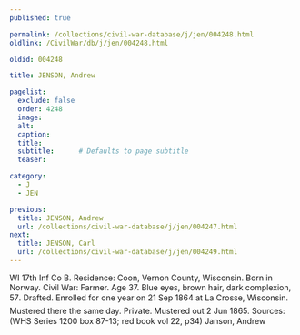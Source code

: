 ```yaml
---
published: true

permalink: /collections/civil-war-database/j/jen/004248.html
oldlink: /CivilWar/db/j/jen/004248.html

oldid: 004248

title: JENSON, Andrew

pagelist:
  exclude: false
  order: 4248
  image: 
  alt:
  caption:
  title:
  subtitle:      # Defaults to page subtitle
  teaser:

category: 
  - J 
  - JEN

previous:
  title: JENSON, Andrew
  url: /collections/civil-war-database/j/jen/004247.html  
next:
  title: JENSON, Carl
  url: /collections/civil-war-database/j/jen/004249.html   
---
```

WI 17th Inf Co B. Residence: Coon, Vernon County, Wisconsin. Born in Norway. Civil War: Farmer. Age 37. Blue eyes, brown hair, dark complexion, 5&#146;7&#148;. Drafted. Enrolled for one year on 21 Sep 1864 at La Crosse, Wisconsin. Mustered there the same day. Private. Mustered out 2 Jun 1865. Sources: (WHS Series 1200 box 87-13; red book vol 22, p34) &#147;Janson, Andrew&#148;